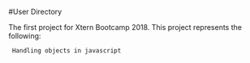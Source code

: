 #User Directory

The first project for Xtern Bootcamp 2018.
  This project represents the following:
  
     Handling objects in javascript